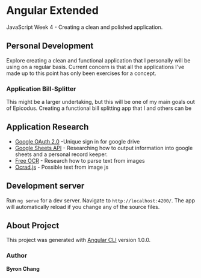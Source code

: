 # Angular Extended
JavaScript Week 4 - Creating a clean and polished application.

## Personal Development
Explore creating a clean and functional application that I personally will be using on a regular basis. Current concern is that all the applications I've made up to this point has only been exercises for a concept.

### Application Bill-Splitter
This might be a larger undertaking, but this will be one of my main goals out of Epicodus. Creating a functional bill splitting app that I and others can be

## Application Research
- [Google OAuth 2.0](https://developers.google.com/identity/protocols/OAuth2) -Unique sign in for google drive
- [Google Sheets API](https://developers.google.com/sheets/api/) - Researching how to output information into google sheets and a personal record keeper.
- [Free OCR](http://www.free-ocr.com/) - Research how to parse text from images
- [Ocrad.js](http://antimatter15.com/ocrad.js/demo.html) - Possible text from image js

## Development server
Run `ng serve` for a dev server. Navigate to `http://localhost:4200/`. The app will automatically reload if you change any of the source files.

## About Project
This project was generated with [Angular CLI](https://github.com/angular/angular-cli) version 1.0.0.

### Author
**Byron Chang**
